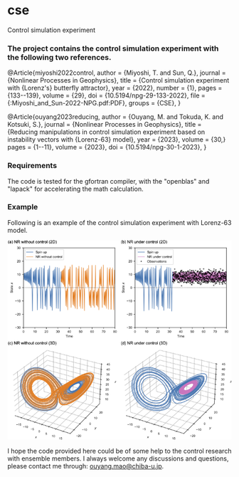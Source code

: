 # cse
Control simulation experiment

### The project contains the control simulation experiment with the following two references.


@Article{miyoshi2022control,
  author  = {Miyoshi, T. and Sun, Q.},
  journal = {Nonlinear Processes in Geophysics},
  title   = {Control simulation experiment with {Lorenz's} butterfly attractor},
  year    = {2022},
  number  = {1},
  pages   = {133--139},
  volume  = {29},
  doi     = {10.5194/npg-29-133-2022},
  file    = {:Miyoshi_and_Sun-2022-NPG.pdf:PDF},
  groups  = {CSE},
}


@Article{ouyang2023reducing,
  author  = {Ouyang, M. and Tokuda, K. and Kotsuki, S.},
  journal = {Nonlinear Processes in Geophysics},
  title   = {Reducing manipulations in control simulation experiment based on instability vectors with {Lorenz-63} model},
  year    = {2023},
  volume  = {30,}
  pages   = {1--11},
  volume  = {2023},
  doi     = {10.5194/npg-30-1-2023},
}


### Requirements
The code is tested for the gfortran compiler, with the "openblas" and "lapack" for accelerating the math calculation.

### Example
Following is an example of the control simulation experiment with Lorenz-63 model.

![cse_Lorenz63](./figure/exp_demo.png)

I hope the code provided here could be of some help to the control research with ensemble members. 
I always welcome any discussions and questions, please contact me through: ouyang.mao@chiba-u.jp. 
